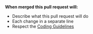 **When merged this pull request will:**
- Describe what this pull request will do
- Each change in a separate line
- Respect the [Coding Guidelines](../wiki/Coding-Guidelines)
